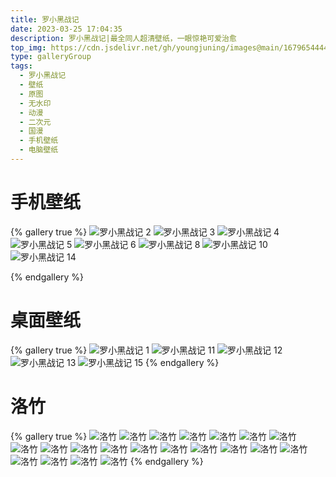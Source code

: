 ```yaml
---
title: 罗小黑战记
date: 2023-03-25 17:04:35
description: 罗小黑战记|最全同人超清壁纸，一眼惊艳可爱治愈
top_img: https://cdn.jsdelivr.net/gh/youngjuning/images@main/1679654444764.png
type: galleryGroup
tags:
  - 罗小黑战记
  - 壁纸
  - 原图
  - 无水印
  - 动漫
  - 二次元
  - 国漫
  - 手机壁纸
  - 电脑壁纸
---
```


# 手机壁纸

{% gallery true %}
![罗小黑战记 2](https://cdn.jsdelivr.net/gh/youngjuning/images@main/1679654278990.png)
![罗小黑战记 3](https://cdn.jsdelivr.net/gh/youngjuning/images@main/1679654284283.png)
![罗小黑战记 4](https://cdn.jsdelivr.net/gh/youngjuning/images@main/1679654288780.png)
![罗小黑战记 5](https://cdn.jsdelivr.net/gh/youngjuning/images@main/1679654293518.png)
![罗小黑战记 6](https://cdn.jsdelivr.net/gh/youngjuning/images@main/1679654298297.png)
![罗小黑战记 8](https://cdn.jsdelivr.net/gh/youngjuning/images@main/1679654314359.png)
![罗小黑战记 10](https://cdn.jsdelivr.net/gh/youngjuning/images@main/1679654329391.png)
![罗小黑战记 14](https://cdn.jsdelivr.net/gh/youngjuning/images@main/1679654577843.png)

{% endgallery %}

# 桌面壁纸

{% gallery true %}
![罗小黑战记 1](https://cdn.jsdelivr.net/gh/youngjuning/images@main/1679654197262.png)
![罗小黑战记 11](https://cdn.jsdelivr.net/gh/youngjuning/images@main/1679654430779.png)
![罗小黑战记 12](https://cdn.jsdelivr.net/gh/youngjuning/images@main/1679654444764.png)
![罗小黑战记 13](https://cdn.jsdelivr.net/gh/youngjuning/images@main/1679654550126.png)
![罗小黑战记 15](https://cdn.jsdelivr.net/gh/youngjuning/images@main/1679654666313.png)
{% endgallery %}

# 洛竹

{% gallery true %}
![洛竹](https://cdn.jsdelivr.net/gh/youngjuning/images@main/1679654733968.png)
![洛竹](https://cdn.jsdelivr.net/gh/youngjuning/images@main/1679654740626.png)
![洛竹](https://cdn.jsdelivr.net/gh/youngjuning/images@main/1679654758134.png)
![洛竹](https://cdn.jsdelivr.net/gh/youngjuning/images@main/1679654771639.png)
![洛竹](https://cdn.jsdelivr.net/gh/youngjuning/images@main/1679654781208.png)
![洛竹](https://cdn.jsdelivr.net/gh/youngjuning/images@main/1679654788107.png)
![洛竹](https://cdn.jsdelivr.net/gh/youngjuning/images@main/1679654802970.png)
![洛竹](https://cdn.jsdelivr.net/gh/youngjuning/images@main/1679654812799.png)
![洛竹](https://cdn.jsdelivr.net/gh/youngjuning/images@main/1679654832168.png)
![洛竹](https://cdn.jsdelivr.net/gh/youngjuning/images@main/1679654863950.png)
![洛竹](https://cdn.jsdelivr.net/gh/youngjuning/images@main/1679655228697.png)
![洛竹](https://cdn.jsdelivr.net/gh/youngjuning/images@main/1679655238627.png)
![洛竹](https://cdn.jsdelivr.net/gh/youngjuning/images@main/1679655249690.png)
![洛竹](https://cdn.jsdelivr.net/gh/youngjuning/images@main/1679655274332.png)
![洛竹](https://cdn.jsdelivr.net/gh/youngjuning/images@main/1679655298541.png)
![洛竹](https://cdn.jsdelivr.net/gh/youngjuning/images@main/1679655310370.png)
![洛竹](https://cdn.jsdelivr.net/gh/youngjuning/images@main/1679655348164.png)
![洛竹](https://cdn.jsdelivr.net/gh/youngjuning/images@main/1679655358599.png)
![洛竹](https://cdn.jsdelivr.net/gh/youngjuning/images@main/1679655400960.png)
![洛竹](https://cdn.jsdelivr.net/gh/youngjuning/images@main/1679655410075.png)
![洛竹](https://cdn.jsdelivr.net/gh/youngjuning/images@main/1679655422709.png)
{% endgallery %}
